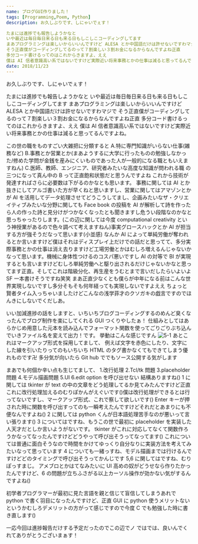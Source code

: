 ```yaml
---
name: ブログGUI作りました！
tags: [Programming,Poem, Python]
description: お久しぶりです、しにゃいでぇす！

たまには進捗でも報告しようかなと
いや最近は毎日毎日来る日も来る日もしこしこコーディングしてます
まあプログラミングは楽しいからいいんですけど ALESA とか中国語だけは許せないですわマジで
そう正直僕がコーディングしてるのって７割楽しい３割お金になるからなんですよね正直
多分コード書けるってのはこれからきますよ、ええ
僕は AI 信者意識高い系ではないですけど実際近い将来事務とかの仕事は減ると思ってるんですよね。
date: 2018/11/23
---
```


お久しぶりです、しにゃいでぇす！

たまには進捗でも報告しようかなと
いや最近は毎日毎日来る日も来る日もしこしこコーディングしてます
まあプログラミングは楽しいからいいんですけど ALESA とか中国語だけは許せないですわマジで
そう正直僕がコーディングしてるのって７割楽しい３割お金になるからなんですよね正直
多分コード書けるってのはこれからきますよ、ええ
僕は AI 信者意識高い系ではないですけど実際近い将来事務とかの仕事は減ると思ってるんですよね。

この世の職をものすごい大雑把に分類すると
A.特に専門知識がいらない仕事(雑務など)
B.事務とか営業とか(まあようするに大学に行ったものの勉強しなかった/修めた学問が金銭を産みにくいものであった人が一般的になる職ともいえますねん)
C.医師、教師、エンジニア、研究者みたいな高度な知識が問われる職
の三つになって真ん中の B って正直飽和状態だと思うんですよね
これから技術が発達すればさらに必要数は下がるのかなとも思います。 事務に関しては AI とか抜きにしてアルゴ書いた方が早くねと思いますし、営業に関してはアマゾンとかが AI を活用してデータ処理させてどうこうしてまし、企画みたいなザ・クリエイティブみたいな分野に関しても Face book の投稿を AI が解析して詩を作ったら人の作った詩と見分けがつかなくなったとも聞きますし危うい段階なのかなと思っちゃったりします。(この辺に関しては今度 computational creativity という神授業があるので色々調べて考えますねん)事実グロースハックとか AI が担当する方が強そうだなって思います(小並感)
なんか AI によって単純労働が奪われるとか言いますけど僕はそれはディスプレイ上だけでの話だと思ってて、多分実際事務とかの仕事は消え去りますけど工場労働とかはむしろ増えるんじゃないかなって思います。機械に身体性つけるのコスパ悪いですし
AI の対等で BI が実現するとも言いますけどむしろ単純労働へと駆り出されるだけじゃないかなと思ってます正直。そしてこれは階級分化、再生産をうむとまで言いだしたらいよいよ SF 一本書けそうですね笑笑
まあ正直少なくとも僕らが中年になる前はこんな世界実現しないですし多分そもそも何年経っても実現しないですよええ
ちょっと賢者タイム入っちゃいましたけどこんなの浅学菲才のクソガキの戯言ですのでほんきにしないでくだしあ。

いい加減進捗の話をしますと、いちいちブログコーディングするのめんど臭くなったんでブログ制作を楽にしてくれる GUI つくりやしたぁ！
仕組みとしてはあらかじめ用意した元本を読み込んでフォーマット関数を使ってごりごりぶち込んでいきファイル名を変えて出力！です。
挙動はこんな感じですん
![5-1](//images.ctfassets.net/6ib5avrqb1b0/1sS80rHobCrn31z8rx2CLN/a806a6ac7f96f5e60c9dc5cad0bb3274/5-1.png)
あとこれはマークアップ形式を採用してまして、
例えば文字を赤色にしたり、文字にした線を引いたりってのもいちいち HTML のタグ書かなくてもできてしまう優れものです卍
多分気が向いたら Git hub ででもソース公開する気がします

まあでも何個か辛い点も生じてまして、 1.改行処理
2.Tcl/tk 問題
3.placeholder 問題 4.モデル描画問題
5.UI
6.edit option を呼び出せない
結構ありますね()
1 に関しては tkinter が text の中の文章をどう処理してるか見てみたんですけど正直これに改行処理加えるのむりぽかんがえぐいです()僕は改行処理ができるとは行ってないですし、マークアップ形式、これで察して欲しいです()
Enter キーが押された時に関数を呼び出すってのも一瞬考えたんですけどそれだとあまりにも不便なんですよね()
2 に関しては python くんが日本語処理苦手なのが悪いって言い張ります()
3 についてはですね、もうこの世で最初に placeholder を実装した人天才だとしか言いようがないです。
tkinter がこれに対応してなくて関数作ろうかなってなったんですけどどうやって呼び出そうってなってます()
これについては普通に面白そうなので時間をかけてゆっくり自分なりに実装方法を考えてみたいなって思っています
4 についても一緒っすね、モデル描画までは行けるんですけどどのタイミングで呼び出そうってかんじです
5,6 に関してはですね、むりぽっすまじ。
アメブロとかはてなみたいに UI 高めの奴がどうせなら作りたかったんですけど、6 の問題が立ちふさがる以上カーソル操作が効かない気がするんですよね()

初学者プログラマーが最初に見た言語を親と信じて盲信してしまうあれで python で書く羽目になったんですけど、正直 GUI に python 使うメリットないというかむしろデメリットの方がって感じですので今度 C でも勉強した時に書き直します()

一応今回は進捗報告だけする予定だったのでこの辺でノ
ではでは、良いんでくれてありがとうございまぁす！